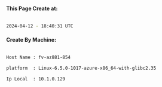 
   
#### This Page Create at:

```bash

2024-04-12 - 18:40:31 UTC

```

#### Create By Machine:

```bash

Host Name : fv-az881-854

platform  : Linux-6.5.0-1017-azure-x86_64-with-glibc2.35

Ip Local  : 10.1.0.129

```

